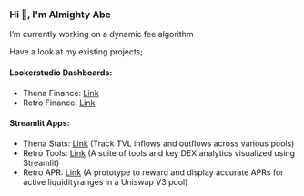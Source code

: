### Hi 👋, I'm Almighty Abe

I’m currently working on a dynamic fee algorithm

Have a look at my existing projects;

#### Lookerstudio Dashboards:
- Thena Finance: [Link](https://lookerstudio.google.com/reporting/6764c464-67fe-4d5c-b9dc-fb44df136f9b)
- Retro Finance: [Link](https://lookerstudio.google.com/reporting/735795dd-5d73-4f31-84f5-15d3a73fb370)

#### Streamlit Apps:
- Thena Stats: [Link](https://thena-stats.streamlit.app/)
  (Track TVL inflows and outflows across various pools)
- Retro Tools: [Link](https://retro-tools.streamlit.app/)
  (A suite of tools and key DEX analytics visualized using Streamlit)
- Retro APR: [Link](https://retro-apr.streamlit.app/)
  (A prototype to reward and display accurate APRs for active liquidityranges in a Uniswap V3 pool)
